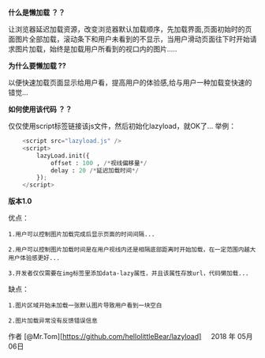 

**什么是懒加载 ？？**

让浏览器延迟加载资源，改变浏览器默认加载顺序，先加载界面,页面初始时的页面图片全部加载，滚动条下和用户未看到的不显示，当用户滑动页面往下时开始请求图片加载，始终是加载用户所看到的视口内的图片.....

**为什么要懒加载 ??**

以便快速加载页面显示给用户看，提高用户的体验感,给与用户一种加载变快速的错觉...

**如何使用该代码 ？？**

仅仅使用script标签链接该js文件，然后初始化lazyload，就OK了...
举例：
```python
    <script src="lazyload.js" />
    <script>
        lazyLoad.init({
            offset : 100 , /*视线偏移量*/   
            delay : 20 /*延迟加载时间*/
        });
    </script>
```


**版本1.0**

优点：

    1.用户可以控制图片加载完成后显示页面的时间间隔...

    2.用户可以控制图片加载时间是在用户视线内还是相隔底部距离时开始加载，在一定范围内越大用户体验感更好...

    3.开发者仅仅需要在img标签里添加data-lazy属性，并且该属性存放url，代码懒加载...

缺点：

    1.图片区域开始未加载一张默认图片导致用户看到一块空白

    2.图片加载异常没有反馈错误信息

作者 [@Mr.Tom][https://github.com/hellolittleBear/lazyload]     
2018 年 05月 06日    


